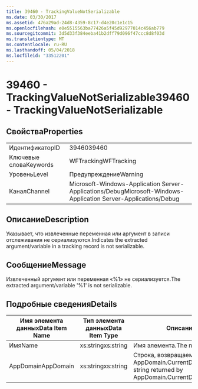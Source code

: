 ```yaml
---
title: 39460 - TrackingValueNotSerializable
ms.date: 03/30/2017
ms.assetid: 476a29ad-24d8-4359-8c17-d4e20c1e1c15
ms.openlocfilehash: e0e5515563ba77426a5f45d92977014c456ab779
ms.sourcegitcommit: 3d5d33f384eeba41b2dff79d096f47ccc8d8f03d
ms.translationtype: MT
ms.contentlocale: ru-RU
ms.lasthandoff: 05/04/2018
ms.locfileid: "33512201"
---
```

# <a name="39460---trackingvaluenotserializable"></a><span data-ttu-id="b1302-102">39460 - TrackingValueNotSerializable</span><span class="sxs-lookup"><span data-stu-id="b1302-102">39460 - TrackingValueNotSerializable</span></span>
## <a name="properties"></a><span data-ttu-id="b1302-103">Свойства</span><span class="sxs-lookup"><span data-stu-id="b1302-103">Properties</span></span>  
  
|||  
|-|-|  
|<span data-ttu-id="b1302-104">Идентификатор</span><span class="sxs-lookup"><span data-stu-id="b1302-104">ID</span></span>|<span data-ttu-id="b1302-105">39460</span><span class="sxs-lookup"><span data-stu-id="b1302-105">39460</span></span>|  
|<span data-ttu-id="b1302-106">Ключевые слова</span><span class="sxs-lookup"><span data-stu-id="b1302-106">Keywords</span></span>|<span data-ttu-id="b1302-107">WFTracking</span><span class="sxs-lookup"><span data-stu-id="b1302-107">WFTracking</span></span>|  
|<span data-ttu-id="b1302-108">Уровень</span><span class="sxs-lookup"><span data-stu-id="b1302-108">Level</span></span>|<span data-ttu-id="b1302-109">Предупреждение</span><span class="sxs-lookup"><span data-stu-id="b1302-109">Warning</span></span>|  
|<span data-ttu-id="b1302-110">Канал</span><span class="sxs-lookup"><span data-stu-id="b1302-110">Channel</span></span>|<span data-ttu-id="b1302-111">Microsoft-Windows-Application Server-Applications/Debug</span><span class="sxs-lookup"><span data-stu-id="b1302-111">Microsoft-Windows-Application Server-Applications/Debug</span></span>|  
  
## <a name="description"></a><span data-ttu-id="b1302-112">Описание</span><span class="sxs-lookup"><span data-stu-id="b1302-112">Description</span></span>  
 <span data-ttu-id="b1302-113">Указывает, что извлеченные переменная или аргумент в записи отслеживания не сериализуются.</span><span class="sxs-lookup"><span data-stu-id="b1302-113">Indicates the extracted argument/variable in a tracking record is not serializable.</span></span>  
  
## <a name="message"></a><span data-ttu-id="b1302-114">Сообщение</span><span class="sxs-lookup"><span data-stu-id="b1302-114">Message</span></span>  
 <span data-ttu-id="b1302-115">Извлеченный аргумент или переменная «%1» не сериализуется.</span><span class="sxs-lookup"><span data-stu-id="b1302-115">The extracted argument/variable '%1' is not serializable.</span></span>  
  
## <a name="details"></a><span data-ttu-id="b1302-116">Подробные сведения</span><span class="sxs-lookup"><span data-stu-id="b1302-116">Details</span></span>  
  
|<span data-ttu-id="b1302-117">Имя элемента данных</span><span class="sxs-lookup"><span data-stu-id="b1302-117">Data Item Name</span></span>|<span data-ttu-id="b1302-118">Тип элемента данных</span><span class="sxs-lookup"><span data-stu-id="b1302-118">Data Item Type</span></span>|<span data-ttu-id="b1302-119">Описание</span><span class="sxs-lookup"><span data-stu-id="b1302-119">Description</span></span>|  
|--------------------|--------------------|-----------------|  
|<span data-ttu-id="b1302-120">Имя</span><span class="sxs-lookup"><span data-stu-id="b1302-120">Name</span></span>|<span data-ttu-id="b1302-121">xs:string</span><span class="sxs-lookup"><span data-stu-id="b1302-121">xs:string</span></span>|<span data-ttu-id="b1302-122">Имя элемента.</span><span class="sxs-lookup"><span data-stu-id="b1302-122">The name of the item.</span></span>|  
|<span data-ttu-id="b1302-123">AppDomain</span><span class="sxs-lookup"><span data-stu-id="b1302-123">AppDomain</span></span>|<span data-ttu-id="b1302-124">xs:string</span><span class="sxs-lookup"><span data-stu-id="b1302-124">xs:string</span></span>|<span data-ttu-id="b1302-125">Строка, возвращаемая AppDomain.CurrentDomain.FriendlyName.</span><span class="sxs-lookup"><span data-stu-id="b1302-125">The string returned by AppDomain.CurrentDomain.FriendlyName.</span></span>|
